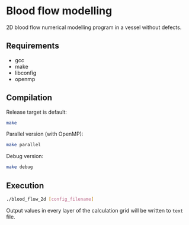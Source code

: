 # Blood flow modelling
2D blood flow numerical modelling program in a vessel without defects.

## Requirements

* gcc
* make
* libconfig
* openmp

## Compilation
Release target is default:
```Bash
make
```
Parallel version (with OpenMP):
```Bash
make parallel
```
Debug version:
```Bash
make debug
```

## Execution
```Bash
./blood_flow_2d [config_filename]
```
Output values in every layer of the calculation grid will be written to `text` file.
